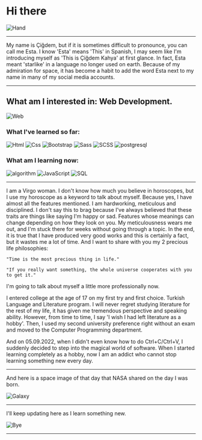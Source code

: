 # Hi there
![Hand](https://img.icons8.com/bubbles/200/hand-side-view.png) 

---

My name is Çiğdem, but if it is sometimes difficult to pronounce, you can call me Esta. I know 'Esta' means 'This' in Spanish, I may seem like I'm introducing myself as 'This is Çiğdem Kahya' at first glance.
In fact, Esta meant 'starlike' in a language no longer used on earth. Because of my admiration for space, it has become a habit to add the word Esta next to my name in many of my social media accounts.

---




## What am I interested in: Web Development. 

![Web](https://img.icons8.com/plasticine/150/html.png)




### What I've learned so far:
![Html](https://img.icons8.com/external-beshi-color-kerismaker/80/external-HTML-web-development-beshi-color-kerismaker.png)
![Css](https://img.icons8.com/nolan/80/css-filetype.png)
![Bootstrap](https://img.icons8.com/color/80/bootstrap.png)
![Sass](https://img.icons8.com/color/80/sass.png)
![SCSS](https://img.icons8.com/external-creatype-filed-outline-colourcreatype/80/external-document-file-extension-web-format-file-creatype-filed-outline-colourcreatype-8.png)
![postgresql](https://img.icons8.com/plasticine/80/postgreesql.png)



### What am I learning now:
![algorithm](https://img.icons8.com/external-flatart-icons-lineal-color-flatarticons/80/external-algorithm-data-science-and-cyber-security-flatart-icons-lineal-color-flatarticons.png)
![JavaScript](https://img.icons8.com/arcade/80/javascript.png)
![SQL](https://img.icons8.com/external-vectorslab-flat-vectorslab/80/external-Global-Sql-servers-and-databases-vectorslab-flat-vectorslab.png)




---
I am a Virgo woman.
I don't know how much you believe in horoscopes, but I use my horoscope as a keyword to talk about myself.
  Because yes, I have almost all the features mentioned. I am hardworking, meticulous and disciplined.
     I don't say this to brag because I've always believed that these traits are things like saying I'm happy or sad. Features whose meanings can change depending on how they look on you.
    My meticulousness wears me out, and I'm stuck there for weeks without going through a topic.
In the end, it is true that I have produced very good works and this is certainly a fact, but it wastes me a lot of time.
And I want to share with you my 2 precious life philosophies:

```
"Time is the most precious thing in life."
```


```
"If you really want something, the whole universe cooperates with you to get it."
```

I'm going to talk about myself a little more professionally now.

I entered college at the age of 17 on my first try and first choice. Turkish Language and Literature program.
I will never regret studying literature for the rest of my life, it has given me tremendous perspective and speaking ability. However, from time to time, I say 'I wish I had left literature as a hobby'.
Then, I used my second university preference right without an exam and moved to the Computer Programming department.

And on 05.09.2022, when I didn't even know how to do Ctrl+C/Ctrl+V, I suddenly decided to step into the magical world of software. When I started learning completely as a hobby, now I am an addict who cannot stop learning something new every day.

---





And here is a space image of that day that NASA shared on the day I was born.

![Galaxy](https://apod.nasa.gov/apod/image/0009/ngc3184_kelly.jpg) 




---
I'll keep updating here as I learn something new.


![Bye](https://i.pinimg.com/originals/72/3f/e9/723fe9bf86184230f7286634f3b74543.gif) 

---
